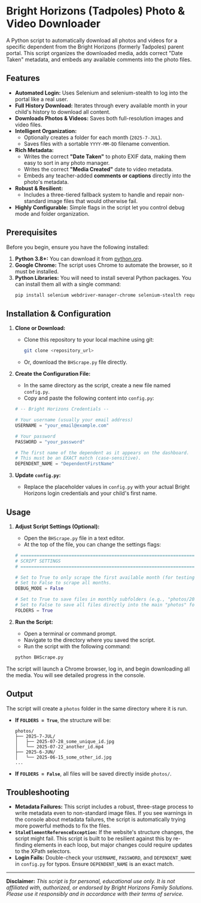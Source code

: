 # Bright Horizons (Tadpoles) Photo & Video Downloader

A Python script to automatically download all photos and videos for a specific dependent from the Bright Horizons (formerly Tadpoles) parent portal. This script organizes the downloaded media, adds correct "Date Taken" metadata, and embeds any available comments into the photo files.

## Features

-   **Automated Login:** Uses Selenium and selenium-stealth to log into the portal like a real user.
-   **Full History Download:** Iterates through every available month in your child's history to download all content.
-   **Downloads Photos & Videos:** Saves both full-resolution images and video files.
-   **Intelligent Organization:**
    -   Optionally creates a folder for each month (`2025-7-JUL`).
    -   Saves files with a sortable `YYYY-MM-DD` filename convention.
-   **Rich Metadata:**
    -   Writes the correct **"Date Taken"** to photo EXIF data, making them easy to sort in any photo manager.
    -   Writes the correct **"Media Created"** date to video metadata.
    -   Embeds any teacher-added **comments or captions** directly into the photo's metadata.
-   **Robust & Resilient:**
    -   Includes a three-tiered fallback system to handle and repair non-standard image files that would otherwise fail.
-   **Highly Configurable:** Simple flags in the script let you control debug mode and folder organization.

## Prerequisites

Before you begin, ensure you have the following installed:

1.  **Python 3.8+:** You can download it from [python.org](https://www.python.org/downloads/).
2.  **Google Chrome:** The script uses Chrome to automate the browser, so it must be installed.
3.  **Python Libraries:** You will need to install several Python packages. You can install them all with a single command:
    ```bash
    pip install selenium webdriver-manager-chrome selenium-stealth requests piexif Pillow mutagen
    ```

## Installation & Configuration

1.  **Clone or Download:**
    -   Clone this repository to your local machine using git:
        ```bash
        git clone <repository_url>
        ```
    -   Or, download the `BHScrape.py` file directly.

2.  **Create the Configuration File:**
    -   In the same directory as the script, create a new file named `config.py`.
    -   Copy and paste the following content into `config.py`:

    ```python
    # -- Bright Horizons Credentials --

    # Your username (usually your email address)
    USERNAME = "your_email@example.com"

    # Your password
    PASSWORD = "your_password"

    # The first name of the dependent as it appears on the dashboard.
    # This must be an EXACT match (case-sensitive).
    DEPENDENT_NAME = "DependentFirstName"
    ```

3.  **Update `config.py`:**
    -   Replace the placeholder values in `config.py` with your actual Bright Horizons login credentials and your child's first name.

## Usage

1.  **Adjust Script Settings (Optional):**
    -   Open the `BHScrape.py` file in a text editor.
    -   At the top of the file, you can change the settings flags:

    ```python
    # ==============================================================================
    # SCRIPT SETTINGS
    # ==============================================================================

    # Set to True to only scrape the first available month (for testing).
    # Set to False to scrape all months.
    DEBUG_MODE = False

    # Set to True to save files in monthly subfolders (e.g., "photos/2025-7-JUL/").
    # Set to False to save all files directly into the main "photos" folder.
    FOLDERS = True
    ```

2.  **Run the Script:**
    -   Open a terminal or command prompt.
    -   Navigate to the directory where you saved the script.
    -   Run the script with the following command:

    ```bash
    python BHScrape.py
    ```

The script will launch a Chrome browser, log in, and begin downloading all the media. You will see detailed progress in the console.

## Output

The script will create a `photos` folder in the same directory where it is run.

-   **If `FOLDERS = True`**, the structure will be:
    ```
    photos/
    ├── 2025-7-JUL/
    │   ├── 2025-07-28_some_unique_id.jpg
    │   └── 2025-07-22_another_id.mp4
    ├── 2025-6-JUN/
    │   └── 2025-06-15_some_other_id.jpg
    ...
    ```

-   **If `FOLDERS = False`**, all files will be saved directly inside `photos/`.

## Troubleshooting

-   **Metadata Failures:** This script includes a robust, three-stage process to write metadata even to non-standard image files. If you see warnings in the console about metadata failures, the script is automatically trying more powerful methods to fix the files.
-   **`StaleElementReferenceException`:** If the website's structure changes, the script might fail. This script is built to be resilient against this by re-finding elements in each loop, but major changes could require updates to the XPath selectors.
-   **Login Fails:** Double-check your `USERNAME`, `PASSWORD`, and `DEPENDENT_NAME` in `config.py` for typos. Ensure `DEPENDENT_NAME` is an exact match.

---

**Disclaimer:** *This script is for personal, educational use only. It is not affiliated with, authorized, or endorsed by Bright Horizons Family Solutions. Please use it responsibly and in accordance with their terms of service.*
